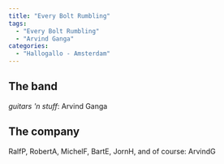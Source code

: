 ```yaml
---
title: "Every Bolt Rumbling"
tags:
  - "Every Bolt Rumbling"
  - "Arvind Ganga"
categories:
  - "Hallogallo - Amsterdam"
---
```

The band
--------
_guitars 'n stuff_: Arvind Ganga

The company
-----------
RalfP, RobertA, MichelF, BartE, JornH, and of course: ArvindG
